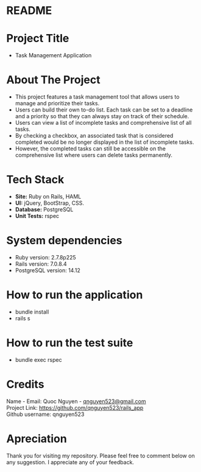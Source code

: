 # README
# Project Title
* Task Management Application

# About The Project
* This project features a task management tool that allows users to manage and prioritize their tasks.
* Users can build their own to-do list. Each task can be set to a deadline and a priority so that they can always stay on track of their schedule.
* Users can view a list of incomplete tasks and comprehensive list of all tasks.
* By checking a checkbox, an associated task that is considered completed would be no longer displayed in the list of incomplete tasks.
* However, the completed tasks can still be accessible on the comprehensive list where users can delete tasks permanently.

# Tech Stack
* **Site:** Ruby on Rails, HAML
* **UI:** jQuery, BootStrap, CSS.
* **Database:** PostgreSQL
* **Unit Tests:** rspec

# System dependencies
* Ruby version: 2.7.8p225
* Rails version: 7.0.8.4
* PostgreSQL version: 14.12

# How to run the application
* bundle install
* rails s

# How to run the test suite
* bundle exec rspec

# Credits
Name - Email: Quoc Nguyen - qnguyen523@gmail.com  
Project Link: https://github.com/qnguyen523/rails_app  
Github username: qnguyen523

# Apreciation
Thank you for visiting my repository. Please feel free to comment below on any suggestion. I appreciate any of your feedback.

